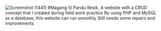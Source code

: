 ![Screenshot (1441)](https://github.com/Elephantwanttofly/Magang/assets/89914435/e27c104b-1df1-49e6-b2f5-5faa9dbdbf6b)
#Magang
Si Pandu Resik, A website with a CRUD concept that I created during field work practice  By using PHP and MySQL as a database, this website can run smoothly  Still needs some repairs and improvements
